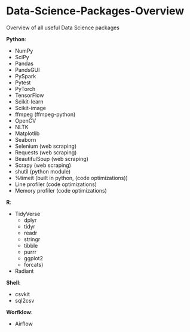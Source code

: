 # Data-Science-Packages-Overview
Overview of all useful Data Science packages

**Python**:

- NumPy
- SciPy
- Pandas
- PandsGUI
- PySpark
- Pytest
- PyTorch
- TensorFlow
- Scikit-learn
- Scikit-image
- ffmpeg (ffmpeg-python)
- OpenCV
- NLTK
- Matplotlib
- Seaborn
- Selenium (web scraping)
- Requests (web scraping)
- BeautifulSoup (web scraping)
- Scrapy (web scraping)
- shutil (python module)
- %timeit (built in python, (code optimizations))
- Line profiler (code optimizations)
- Memory profiler (code optimizations)

**R**:
- TidyVerse 
  - dplyr
  - tidyr
  - readr
  - stringr
  - tibble
  - purrr
  - ggplot2
  - forcats)
- Radiant

**Shell**:
- csvkit
- sql2csv

**Worfklow**:
- Airflow
